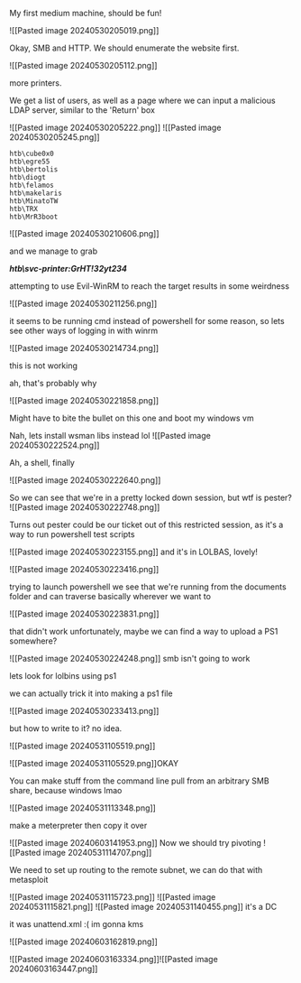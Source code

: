 My first medium machine, should be fun!

![[Pasted image 20240530205019.png]]

Okay, SMB and HTTP. We should enumerate the website first.

![[Pasted image 20240530205112.png]]

more printers.

We get a list of users, as well as a page where we can input a malicious LDAP server, similar to the 'Return' box

![[Pasted image 20240530205222.png]]
![[Pasted image 20240530205245.png]]

```
htb\cube0x0
htb\egre55
htb\bertolis
htb\diogt
htb\felamos
htb\makelaris
htb\MinatoTW
htb\TRX
htb\MrR3boot
```

![[Pasted image 20240530210606.png]]

and we manage to grab

***htb\svc-printer:GrHT!32yt234***

attempting to use Evil-WinRM to reach the target results in some weirdness

![[Pasted image 20240530211256.png]]

it seems to be running cmd instead of powershell for some reason, so lets see other ways of logging in with winrm

![[Pasted image 20240530214734.png]]

this is not working

ah, that's probably why

![[Pasted image 20240530221858.png]]

Might have to bite the bullet on this one and boot my windows vm

Nah, lets install wsman libs instead lol
![[Pasted image 20240530222524.png]]

Ah, a shell, finally

![[Pasted image 20240530222640.png]]

So we can see that we're in a pretty locked down session, but wtf is pester?
![[Pasted image 20240530222748.png]]

Turns out pester could be our ticket out of this restricted session, as it's a way to run powershell test scripts

![[Pasted image 20240530223155.png]]
and it's in LOLBAS, lovely!


![[Pasted image 20240530223416.png]]

trying to launch powershell we see that we're running from the documents folder and can traverse basically wherever we want to

![[Pasted image 20240530223831.png]]

that didn't work unfortunately, maybe we can find a way to upload a PS1 somewhere?

![[Pasted image 20240530224248.png]]
smb isn't going to work

lets look for lolbins using ps1

we can actually trick it into making a ps1 file 

![[Pasted image 20240530233413.png]]

but how to write to it? no idea.


![[Pasted image 20240531105519.png]]

![[Pasted image 20240531105529.png]]OKAY

You can make stuff from the command line pull from an arbitrary SMB share, because windows lmao

![[Pasted image 20240531113348.png]]

make a meterpreter then copy it over


![[Pasted image 20240603141953.png]]
Now we should try pivoting
![[Pasted image 20240531114707.png]]


We need to set up routing to the remote subnet, we can do that with metasploit

![[Pasted image 20240531115723.png]]
![[Pasted image 20240531115821.png]]
![[Pasted image 20240531140455.png]]
it's a DC

it was unattend.xml :( 
im gonna kms

![[Pasted image 20240603162819.png]]

![[Pasted image 20240603163334.png]]![[Pasted image 20240603163447.png]]